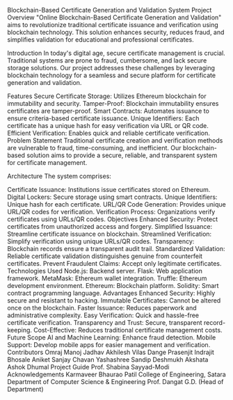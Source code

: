 Blockchain-Based Certificate Generation and Validation System
Project Overview
"Online Blockchain-Based Certificate Generation and Validation" aims to revolutionize traditional certificate issuance and verification using blockchain technology. This solution enhances security, reduces fraud, and simplifies validation for educational and professional certificates.

Introduction
In today's digital age, secure certificate management is crucial. Traditional systems are prone to fraud, cumbersome, and lack secure storage solutions. Our project addresses these challenges by leveraging blockchain technology for a seamless and secure platform for certificate generation and validation.

Features
Secure Certificate Storage: Utilizes Ethereum blockchain for immutability and security.
Tamper-Proof: Blockchain immutability ensures certificates are tamper-proof.
Smart Contracts: Automates issuance to ensure criteria-based certificate issuance.
Unique Identifiers: Each certificate has a unique hash for easy verification via URL or QR code.
Efficient Verification: Enables quick and reliable certificate verification.
Problem Statement
Traditional certificate creation and verification methods are vulnerable to fraud, time-consuming, and inefficient. Our blockchain-based solution aims to provide a secure, reliable, and transparent system for certificate management.

Architecture
The system comprises:

Certificate Issuance: Institutions issue certificates stored on Ethereum.
Digital Lockers: Secure storage using smart contracts.
Unique Identifiers: Unique hash for each certificate.
URL/QR Code Generation: Provides unique URL/QR codes for verification.
Verification Process: Organizations verify certificates using URLs/QR codes.
Objectives
Enhanced Security: Protect certificates from unauthorized access and forgery.
Simplified Issuance: Streamline certificate issuance on blockchain.
Streamlined Verification: Simplify verification using unique URLs/QR codes.
Transparency: Blockchain records ensure a transparent audit trail.
Standardized Validation: Reliable certificate validation distinguishes genuine from counterfeit certificates.
Prevent Fraudulent Claims: Accept only legitimate certificates.
Technologies Used
Node.js: Backend server.
Flask: Web application framework.
MetaMask: Ethereum wallet integration.
Truffle: Ethereum development environment.
Ethereum: Blockchain platform.
Solidity: Smart contract programming language.
Advantages
Enhanced Security: Highly secure and resistant to hacking.
Immutable Certificates: Cannot be altered once on the blockchain.
Faster Issuance: Reduces paperwork and administrative complexity.
Easy Verification: Quick and hassle-free certificate verification.
Transparency and Trust: Secure, transparent record-keeping.
Cost-Effective: Reduces traditional certificate management costs.
Future Scope
AI and Machine Learning: Enhance fraud detection.
Mobile Support: Develop mobile apps for easier management and verification.
Contributors
Omraj Manoj Jadhav
Akhilesh Vilas Dange
Prasenjit Indrajit Bhosale
Aniket Sanjay Chavan
Yashashree Sandip Deshmukh
Akshata Ashok Dhumal
Project Guide
Prof. Shabina Sayyad-Modi
Acknowledgements
Karmaveer Bhaurao Patil College of Engineering, Satara
Department of Computer Science & Engineering
Prof. Dangat G.D. (Head of Department)
